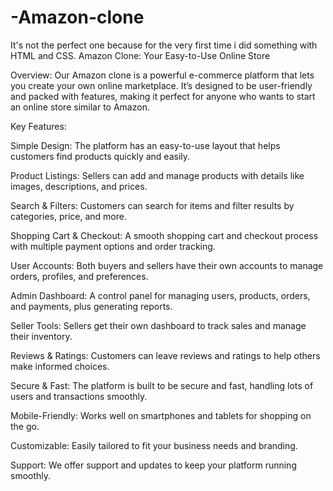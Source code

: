 # -Amazon-clone
It's not the perfect one  because for the very first time i did something with HTML and CSS.
Amazon Clone: Your Easy-to-Use Online Store

Overview: Our Amazon clone is a powerful e-commerce platform that lets you create your own online marketplace. It’s designed to be user-friendly and packed with features, making it perfect for anyone who wants to start an online store similar to Amazon.

Key Features:

Simple Design: The platform has an easy-to-use layout that helps customers find products quickly and easily.

Product Listings: Sellers can add and manage products with details like images, descriptions, and prices.

Search & Filters: Customers can search for items and filter results by categories, price, and more.

Shopping Cart & Checkout: A smooth shopping cart and checkout process with multiple payment options and order tracking.

User Accounts: Both buyers and sellers have their own accounts to manage orders, profiles, and preferences.

Admin Dashboard: A control panel for managing users, products, orders, and payments, plus generating reports.

Seller Tools: Sellers get their own dashboard to track sales and manage their inventory.

Reviews & Ratings: Customers can leave reviews and ratings to help others make informed choices.

Secure & Fast: The platform is built to be secure and fast, handling lots of users and transactions smoothly.

Mobile-Friendly: Works well on smartphones and tablets for shopping on the go.

Customizable: Easily tailored to fit your business needs and branding.

Support: We offer support and updates to keep your platform running smoothly.

